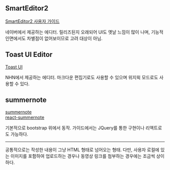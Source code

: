 ## SmartEditor2

[SmartEditor2 사용자 가이드](http://naver.github.io/smarteditor2/user_guide/)  

네이버에서 제공하는 에디터.
릴리즈된지 오래되어 UI도 옛날 느낌이 많이 나며, 기능적인면에서도 차별점이 없어보이므로 고려 대상이 아님.

## Toast UI Editor  

[Toast UI](https://ui.toast.com/tui-editor)

NHN에서 제공하는 에디터. 
마크다운 편집기로도 사용할 수 있으며 위지윅 모드로도 사용할 수 있다. 

## summernote  

[summernote](https://summernote.org/)  
[react-summernote](https://github.com/summernote/react-summernote)

기본적으로 bootstrap 위에서 동작. 
가이드에서는 JQuery를 통한 구현이나 리액트로도 가능하다. 

-----

공통적으로는 작성한 내용이 그냥 HTML 형태로 넘어오는 형태.
다만, 사용자 로컬에 있는 이미지를 포함하여 업로드하는 경우나 동영상 링크를 첨부하는 경우에는 조금씩 상이하다.
